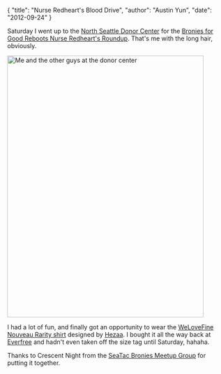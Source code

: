 {
    "title": "Nurse Redheart's Blood Drive",
    "author": "Austin Yun",
    "date": "2012-09-24"
}

Saturday I went up to the [North Seattle Donor
Center](http://www.psbc.org/programs/cntr_seattle_north.htm) for the [Bronies
for Good Reboots Nurse Redheart's
Roundup](http://broniesforgood.org/2012/08/nurse-red-hearts-round-up-reboot/).
That's me with the long hair, obviously.

<a href="http://www.meetup.com/Bronies-SeaTac/events/78621032/"><img
src="http://photos3.meetupstatic.com/photos/event/a/4/b/c/600_161742172.jpeg"
alt="Me and the other guys at the donor center" width="450" height="600" /></a>

I had a lot of fun, and finally got an opportunity to wear the [WeLoveFine
Nouveau Rarity shirt](http://www.welovefine.com/1647-rarity-nouveau.html)
designed by [Hezaa](http://hezaa.deviantart.com/art/Rarity-Nouveau-281710160). I
bought it all the way back at [Everfree](http://www.everfreenw.com) and hadn't
even taken off the size tag until Saturday, hahaha.

Thanks to Crescent Night from the [SeaTac Bronies Meetup
Group](http://www.meetup.com/Bronies-SeaTac/) for putting it
together.
